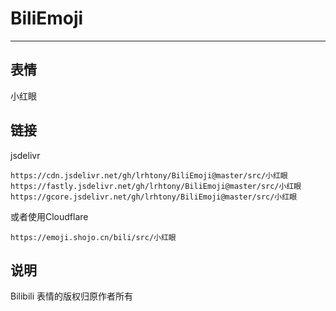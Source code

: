 # BiliEmoji
---
## 表情
小红眼
## 链接
jsdelivr
```
https://cdn.jsdelivr.net/gh/lrhtony/BiliEmoji@master/src/小红眼
https://fastly.jsdelivr.net/gh/lrhtony/BiliEmoji@master/src/小红眼
https://gcore.jsdelivr.net/gh/lrhtony/BiliEmoji@master/src/小红眼
```
或者使用Cloudflare
```
https://emoji.shojo.cn/bili/src/小红眼
```
## 说明
Bilibili 表情的版权归原作者所有
